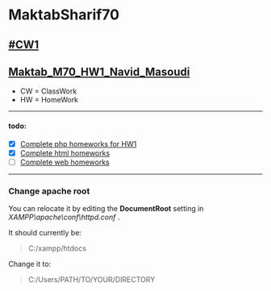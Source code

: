# MaktabSharif70

## [#CW1](CW-01)

## [Maktab_M70_HW1_Navid_Masoudi](HW-01)

- CW = ClassWork
- HW = HomeWork

---

#### todo:

- [x] [Complete php homeworks for HW1](HW-01/php)
- [x] [Complete html homeworks](HW-01/html)
- [ ] [Complete web homeworks](HW-01/html)

---

### Change apache root

You can relocate it by editing the **DocumentRoot** setting in _XAMPP\apache\conf\httpd.conf_ .

It should currently be:

> C:/xampp/htdocs

Change it to:

> C:/Users/PATH/TO/YOUR/DIRECTORY
